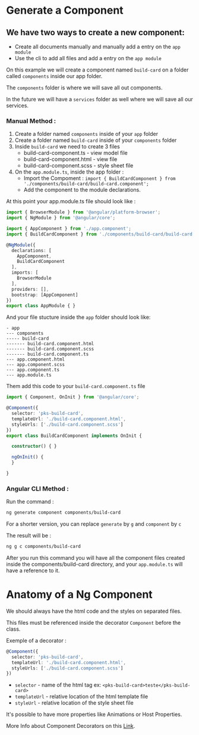 # Generate a Component

## We have two ways to create a new component:
 
* Create all documents manually and manually add a entry on the `app module`
* Use the cli to add all files and add a entry on the `app module`


On this example we will create a component named `build-card` on a folder called `components` inside our app folder.

The `components` folder is where we will save all out components.

In the future we will have a `services` folder as well where we will save all our services.

### Manual Method :

1. Create a folder named `components` inside of your `app` folder
2. Create a folder named `build-card` inside of your `components` folder
3. Inside `build-card` we need to create 3 files 
    * build-card-component.ts - view model file
    * build-card-component.html - view file
    *  build-card-component.scss - style sheet file
4. On the `app.module.ts`, inside the app folder :
    * Import the Compoment : 
         `import { BuildCardComponent } from './components/build-card/build-card.component';`
    * Add the component to the module declarations.

At this point your app.module.ts file should look like :

```ts
import { BrowserModule } from '@angular/platform-browser';
import { NgModule } from '@angular/core';

import { AppComponent } from './app.component';
import { BuildCardComponent } from './components/build-card/build-card.component';

@NgModule({
  declarations: [
    AppComponent,
    BuildCardComponent
  ],
  imports: [
    BrowserModule
  ],
  providers: [],
  bootstrap: [AppComponent]
})
export class AppModule { }
```

And your file stucture inside the `app` folder should look like:

```
- app
--- components
----- build-card
------- build-card.component.html
------- build-card.component.scss
------- build-card.component.ts
--- app.component.html
--- app.component.scss
--- app.component.ts
--- app.module.ts
```

Them add this code to your `build-card.component.ts` file

```ts
import { Component, OnInit } from '@angular/core';

@Component({
  selector: 'pks-build-card',
  templateUrl: './build-card.component.html',
  styleUrls: ['./build-card.component.scss']
})
export class BuildCardComponent implements OnInit {

  constructor() { }

  ngOnInit() {
  }

}
```


### Angular CLI Method :

Run the command  : 
```bash
ng generate component components/build-card
```

For a shorter version, you can replace `generate` by `g` and `component` by `c`

The result will be :

```bash
ng g c components/build-card
```
After you run this command you will have all the component files created inside the components/build-card directory, and your `app.module.ts` will have a reference to it.

# Anatomy of a Ng Component

We should always have the html code and the styles on separated files.

This files must be referenced inside the decorator `Component` before the class.

Exemple of a decorator :
```ts
@Component({
  selector: 'pks-build-card',
  templateUrl: './build-card.component.html',
  styleUrls: ['./build-card.component.scss']
})
```

* `selector` - name of the html tag ex: `<pks-build-card>teste</pks-build-card>`
* `templateUrl` - relative location of the html template file
* `styleUrl` - relative location of the style sheet file

It's possible to have more properties like Animations or Host Properties.

More Info about Component Decorators on this [Link](https://angular.io/api/core/Component). 